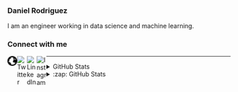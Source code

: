 ### Daniel Rodriguez

I am an engineer working in data science and machine learning.

### Connect with me

[<img align="left" alt="extrapolations.dev" width="22px" src="https://raw.githubusercontent.com/iconic/open-iconic/master/svg/globe.svg" />][website]
[<img align="left" alt="Twitter" width="22px" src="https://cdn.jsdelivr.net/npm/simple-icons@v3/icons/twitter.svg" />][twitter]
[<img align="left" alt="LinkedIn" width="22px" src="https://cdn.jsdelivr.net/npm/simple-icons@v3/icons/linkedin.svg" />][linkedin]
[<img align="left" alt="Instagram" width="22px" src="https://cdn.jsdelivr.net/npm/simple-icons@v3/icons/instagram.svg" />][instagram]

---

<details>
  <summary>GitHub Stats</summary>
  
  <img align="left" alt="danielfrg's GitHub Stats" src="https://github-readme-stats.vercel.app/api/top-langs/?username=danielfrg&layout=compact />
</details>
  
<details>
  <summary>:zap: GitHub Stats</summary>

  <img align="left" alt="codeSTACKr's GitHub Stats" src="https://github-readme-stats.codestackr.vercel.app/api?username=codeSTACKr&show_icons=true&hide_border=true" />
</details>

[website]: https://extrapolations.dev
[twitter]: https://twitter.com/danielfrg
[instagram]: https://instagram.com/danielfrg2
[linkedin]: https://linkedin.com/in/danielfrg
